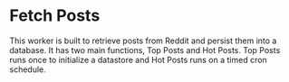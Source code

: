 # Fetch Posts

This worker is built to retrieve posts from Reddit and persist them into a database. It has two main functions, Top Posts and Hot Posts. Top Posts runs once to initialize a datastore and Hot Posts runs on a timed cron schedule.

